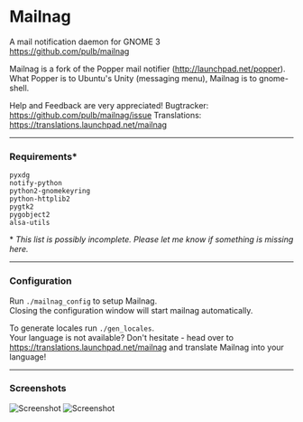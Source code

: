 # Mailnag
A mail notification daemon for GNOME 3  
https://github.com/pulb/mailnag

Mailnag is a fork of the Popper mail notifier (http://launchpad.net/popper).    
What Popper is to Ubuntu's Unity (messaging menu), Mailnag is to gnome-shell.

Help and Feedback are very appreciated!
Bugtracker: https://github.com/pulb/mailnag/issue
Translations: https://translations.launchpad.net/mailnag
***

### Requirements*  
    pyxdg
    notify-python
    python2-gnomekeyring
    python-httplib2
    pygtk2
    pygobject2
    alsa-utils

\* _This list is possibly incomplete. Please let me know if something is missing here._
***

### Configuration

Run `./mailnag_config` to setup Mailnag.    
Closing the configuration window will start mailnag automatically.

To generate locales run `./gen_locales`.    
Your language is not available? Don't hesitate - head over to https://translations.launchpad.net/mailnag and translate Mailnag into your language!
***

### Screenshots

![Screenshot](http://www.shockshit.net/mailnag/screenshots/notification.png "Mail notification")
![Screenshot](http://www.shockshit.net/mailnag/screenshots/config.png "Configuration window")
